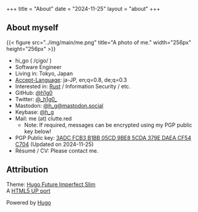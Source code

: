 +++
title = "About"
date = "2024-11-25"
layout = "about"
+++

## About myself

{{< figure src="../img/main/me.png" title="A photo of me." width="256px" height="256px" >}}

- hi_go ( /çiɡo/ )
- Software Engineer
- Living in: Tokyo, Japan
- [Accept-Language](https://developer.mozilla.org/en-US/docs/Web/HTTP/Headers/Accept-Language): ja-JP, en;q=0.8, de;q=0.3
- Interested in: [Rust](https://www.rust-lang.org) / Information Security / etc.
- GitHub: [@h1g0](https://github.com/h1g0)
- Twitter: [&#64;&#95;&#104;&#49;&#103;&#48;&#95;](https://twitter.com/_h1g0_)
- Mastodon: [@h_g@mastodon.social](https://mastodon.social/@h_g)
- Keybase: [@h_g](https://keybase.io/h_g)
- Mail: me (at) clutte.red  
  - Note: If required, messages can be encrypted using my PGP public key below!
- PGP Public key: [3ADC FCB3 B1BB 05CD 9BE8 5CDA 379E DAEA CF54 C704](me_at_clutte.red_2024-11-25.asc) (Updated on 2024-11-25)
- Résumé / CV: Please contact me.

## Attribution

Theme: [Hugo Future Imperfect Slim](https://github.com/pacollins/hugo-future-imperfect-slim')  
A [HTML5 UP port](https://html5up.net/future-imperfect)

Powered by [Hugo](https://gohugo.io/)
